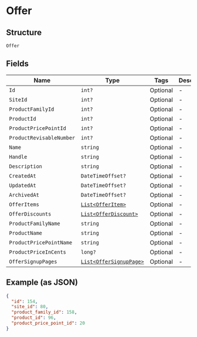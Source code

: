 
# Offer

## Structure

`Offer`

## Fields

| Name | Type | Tags | Description |
|  --- | --- | --- | --- |
| `Id` | `int?` | Optional | - |
| `SiteId` | `int?` | Optional | - |
| `ProductFamilyId` | `int?` | Optional | - |
| `ProductId` | `int?` | Optional | - |
| `ProductPricePointId` | `int?` | Optional | - |
| `ProductRevisableNumber` | `int?` | Optional | - |
| `Name` | `string` | Optional | - |
| `Handle` | `string` | Optional | - |
| `Description` | `string` | Optional | - |
| `CreatedAt` | `DateTimeOffset?` | Optional | - |
| `UpdatedAt` | `DateTimeOffset?` | Optional | - |
| `ArchivedAt` | `DateTimeOffset?` | Optional | - |
| `OfferItems` | [`List<OfferItem>`](../../doc/models/offer-item.md) | Optional | - |
| `OfferDiscounts` | [`List<OfferDiscount>`](../../doc/models/offer-discount.md) | Optional | - |
| `ProductFamilyName` | `string` | Optional | - |
| `ProductName` | `string` | Optional | - |
| `ProductPricePointName` | `string` | Optional | - |
| `ProductPriceInCents` | `long?` | Optional | - |
| `OfferSignupPages` | [`List<OfferSignupPage>`](../../doc/models/offer-signup-page.md) | Optional | - |

## Example (as JSON)

```json
{
  "id": 154,
  "site_id": 80,
  "product_family_id": 158,
  "product_id": 96,
  "product_price_point_id": 20
}
```


